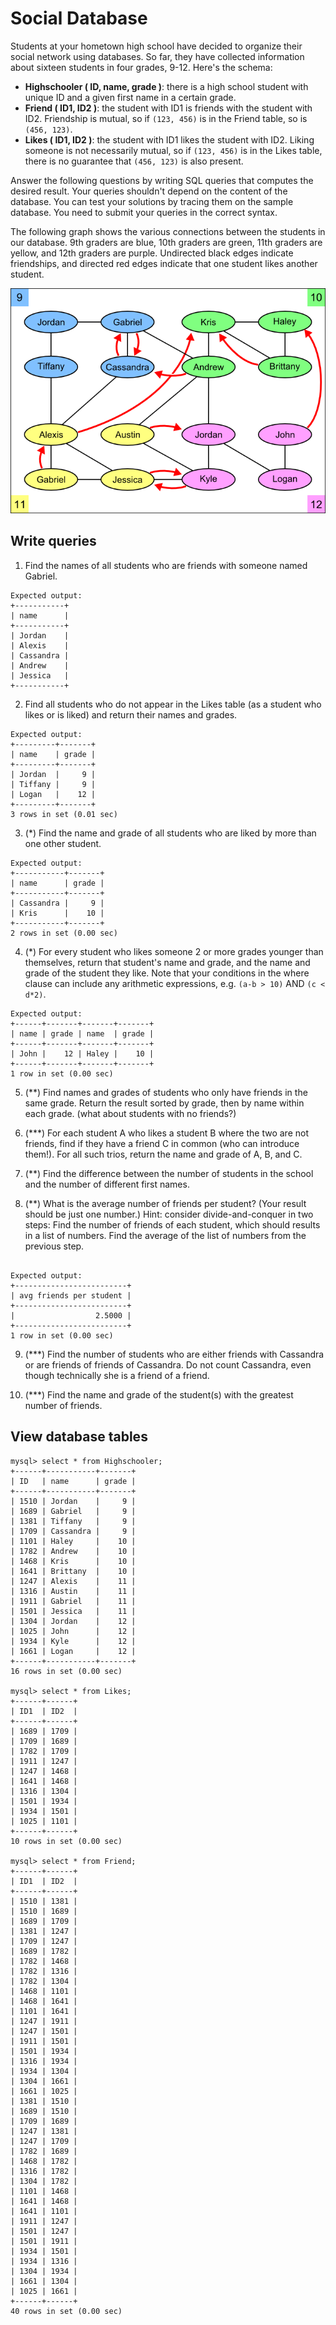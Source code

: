 # Social Database

Students at your hometown high school have decided to organize their social
network using databases. So far, they have collected information about sixteen
students in four grades, 9-12.
Here's the schema:
* **Highschooler ( ID, name, grade )**: there is a high school student with
  unique ID and a given first name in a certain grade.
* **Friend ( ID1, ID2 )**: the student with ID1 is friends with the student with
  ID2. Friendship is mutual, so if `(123, 456)` is in the Friend table, so is
  `(456, 123)`.
* **Likes ( ID1, ID2 )**: the student with ID1 likes the student with ID2. Liking
  someone is not necessarily mutual, so if `(123, 456)` is in the Likes table,
  there is no guarantee that `(456, 123)` is also present.

Answer the following questions by writing SQL queries that computes the desired
result. Your queries shouldn't depend on the content of the database. You can
test your solutions by tracing them on the sample database. You need to submit your queries in the correct syntax.

The following graph shows the various connections between the students in our
database. 9th graders are blue, 10th graders are green, 11th graders are yellow,
and 12th graders are purple. Undirected black edges indicate friendships, and
directed red edges indicate that one student likes another student.

![social graph](images/social.png)

## Write queries
1. Find the names of all students who are friends with someone named Gabriel.

```
Expected output:
+-----------+
| name      |
+-----------+
| Jordan    |
| Alexis    |
| Cassandra |
| Andrew    |
| Jessica   |
+-----------+
```

2. Find all students who do not appear in the Likes table (as a student who
  likes or is liked) and return their names and grades.

```
Expected output:
+---------+-------+
| name    | grade |
+---------+-------+
| Jordan  |     9 |
| Tiffany |     9 |
| Logan   |    12 |
+---------+-------+
3 rows in set (0.01 sec)
```

3. (*) Find the name and grade of all students who are liked by more than one
  other student.

```
Expected output:
+-----------+-------+
| name      | grade |
+-----------+-------+
| Cassandra |     9 |
| Kris      |    10 |
+-----------+-------+
2 rows in set (0.00 sec)
```

4. (*) For every student who likes someone 2 or more
  grades younger than themselves, return that student's name and grade, and the
  name and grade of the student they like. Note that your conditions in the
  where clause can include any arithmetic expressions, e.g. `(a-b > 10)` AND `(c < d*2)`.

```
Expected output:
+------+-------+-------+-------+
| name | grade | name  | grade |
+------+-------+-------+-------+
| John |    12 | Haley |    10 |
+------+-------+-------+-------+
1 row in set (0.00 sec)
```

5. (**) Find names and grades of students who only have friends in the same
  grade. Return the result sorted by grade, then by name within each grade.
  (what about students with no friends?)

6. (***) For each student A who likes a student B where the two are not friends,
  find if they have a friend C in common (who can introduce them!). For all
  such trios, return the name and grade of A, B, and C.

7. (**) Find the difference between the number of students in the school and
  the number of different first names.

8. (**) What is the average number of friends per student? (Your result should
  be just one number.) Hint: consider divide-and-conquer in two steps:
  Find the number of friends of each student, which should results in a list
  of numbers. Find the average of the list of numbers from the previous step.
```

Expected output:
+-------------------------+
| avg friends per student |
+-------------------------+
|                  2.5000 |
+-------------------------+
1 row in set (0.00 sec)

```

9. (***) Find the number of students who are either friends with Cassandra or
  are friends of friends of Cassandra. Do not count Cassandra, even though
  technically she is a friend of a friend.

10. (***) Find the name and grade of the student(s) with the greatest number of
  friends.

## View database tables

```
mysql> select * from Highschooler;
+------+-----------+-------+
| ID   | name      | grade |
+------+-----------+-------+
| 1510 | Jordan    |     9 |
| 1689 | Gabriel   |     9 |
| 1381 | Tiffany   |     9 |
| 1709 | Cassandra |     9 |
| 1101 | Haley     |    10 |
| 1782 | Andrew    |    10 |
| 1468 | Kris      |    10 |
| 1641 | Brittany  |    10 |
| 1247 | Alexis    |    11 |
| 1316 | Austin    |    11 |
| 1911 | Gabriel   |    11 |
| 1501 | Jessica   |    11 |
| 1304 | Jordan    |    12 |
| 1025 | John      |    12 |
| 1934 | Kyle      |    12 |
| 1661 | Logan     |    12 |
+------+-----------+-------+
16 rows in set (0.00 sec)

mysql> select * from Likes;
+------+------+
| ID1  | ID2  |
+------+------+
| 1689 | 1709 |
| 1709 | 1689 |
| 1782 | 1709 |
| 1911 | 1247 |
| 1247 | 1468 |
| 1641 | 1468 |
| 1316 | 1304 |
| 1501 | 1934 |
| 1934 | 1501 |
| 1025 | 1101 |
+------+------+
10 rows in set (0.00 sec)

mysql> select * from Friend;
+------+------+
| ID1  | ID2  |
+------+------+
| 1510 | 1381 |
| 1510 | 1689 |
| 1689 | 1709 |
| 1381 | 1247 |
| 1709 | 1247 |
| 1689 | 1782 |
| 1782 | 1468 |
| 1782 | 1316 |
| 1782 | 1304 |
| 1468 | 1101 |
| 1468 | 1641 |
| 1101 | 1641 |
| 1247 | 1911 |
| 1247 | 1501 |
| 1911 | 1501 |
| 1501 | 1934 |
| 1316 | 1934 |
| 1934 | 1304 |
| 1304 | 1661 |
| 1661 | 1025 |
| 1381 | 1510 |
| 1689 | 1510 |
| 1709 | 1689 |
| 1247 | 1381 |
| 1247 | 1709 |
| 1782 | 1689 |
| 1468 | 1782 |
| 1316 | 1782 |
| 1304 | 1782 |
| 1101 | 1468 |
| 1641 | 1468 |
| 1641 | 1101 |
| 1911 | 1247 |
| 1501 | 1247 |
| 1501 | 1911 |
| 1934 | 1501 |
| 1934 | 1316 |
| 1304 | 1934 |
| 1661 | 1304 |
| 1025 | 1661 |
+------+------+
40 rows in set (0.00 sec)
```
